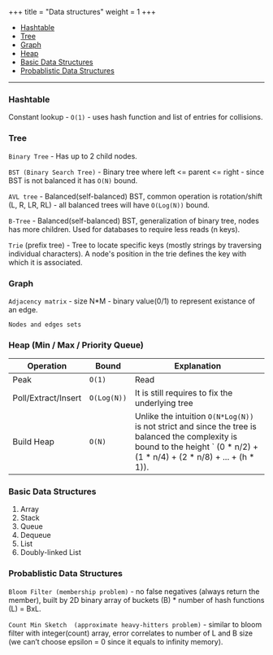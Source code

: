 +++
title = "Data structures"
weight = 1
+++

- [Hashtable](#hashtable)
- [Tree](#tree)
- [Graph](#graph)
- [Heap](#heap-min-max-priority-queue)
- [Basic Data Structures](#basic-data-structures)
- [Probablistic Data Structures](#probablistic-data-structures)
--- 

### Hashtable
Constant lookup - `O(1)` - uses hash function and list of entries for collisions.

### Tree
`Binary Tree` - Has up to 2 child nodes.

`BST (Binary Search Tree)` - Binary tree where left <= parent <= right - since BST is not balanced it has `O(N)` bound.

`AVL tree` - Balanced(self-balanced) BST, common operation is rotation/shift (L, R, LR, RL) - all balanced trees will have `O(Log(N))` bound.

`B-Tree` - Balanced(self-balanced) BST, generalization of binary tree, nodes has more children. Used for databases to require less reads (n keys).

`Trie` (prefix tree) - Tree to locate specific keys (mostly strings by traversing individual characters). A node's position in the trie defines the key with which it is associated.

### Graph
`Adjacency matrix` - size N*M - binary value(0/1) to represent existance of an edge.

`Nodes and edges sets`

### Heap (Min / Max / Priority Queue)

| Operation | Bound | Explanation |
|------|------------|---------------------------------|
| Peak  | `O(1)` |  Read                          | 
| Poll/Extract/Insert | `O(Log(N))` | It is still requires to fix the underlying tree |
| Build Heap | `O(N)` | Unlike the intuition `O(N*Log(N))` is not strict and since the tree is balanced the complexity is bound to the height ` (0 * n/2) + (1 * n/4) + (2 * n/8) + ... + (h * 1)).

### Basic Data Structures

1. Array
2. Stack
3. Queue
4. Dequeue
5. List
6. Doubly-linked List

### Probablistic Data Structures

`Bloom Filter (membership problem)` - no false negatives (always return the member), built by 2D binary array of buckets (B) * number of hash functions (L) = BxL.

`Count Min Sketch  (approximate heavy-hitters problem)` - similar to bloom filter with integer(count) array, error correlates to number of L and B size (we can’t choose epsilon = 0 since it equals to infinity memory).
